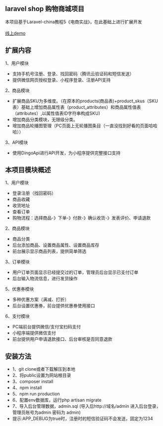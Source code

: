 ## laravel shop 购物商城项目 
本项目基于Laravel-china教程5《电商实战》，在此基础上进行扩展开发
<br /><br />[线上demo](https://shop.wuxxin.com?_blank)
## 扩展内容
1、用户模块
- 支持手机号注册、登录、找回密码（腾讯云验证码和短信发送）
- 提供微信网页授权登录、小程序登录、注册API支持


2、商品模块
- 扩展商品SKU为多维度。（在原本的products(商品表)+product_skus（SKU表）基础上增加商品属性表（product_attributes）和商品属性值表（attributes）,以属性值表ID字符串构成SKU)
- 增加商品分类模块，无限级分类。
- 增加商品轮播图管理（PC页面上无轮播图条目（一直没找到好看的页面哈哈哈））

3、API模块
- 使用DingoApi进行API开发，为小程序提供完整接口支持

## 本项目模块概述
1、用户模块
- 登录注册（找回密码）
- 商品收藏
- 收货地址
- 查看订单
- 购物流程：选择商品-》下单-》付款-》确认收货-》发表评价、申请退款

2、商品模块
- 商品分类
- 后台添加商品、设置商品属性、设置商品库存
- 前台展示显示商品列表，提供简单筛选

3、订单模块
- 用户订单页面显示已经提交过的订单，管理员后台显示已支付订单
- 后台输入物流信息，进行发货操作

5、优惠券模块
- 多种优惠方案（满减、打折）
- 后台设置优惠券，前台提供优惠券使用接口

6、支付模块
- PC端前台提供微信/支付宝扫码支付
- 小程序端提供微信支付
- 前台提供用户申请退款接口、后台审核是否同意退款

## 安装方法
- 1、git clone或者下载解压到本地
- 2、将public设置为网站根目录
- 3、composer install
- 4、npm install
- 5、npm run production
- 6、配置env数据库，运行php artisan migrate
- 7、导入后台管理数据，admin.sql (导入后http://域名/admin 进入后台登录，管理员账号为admin 密码为 admin)
- 提示:APP_DEBUG为true时，注册时的短信验证码不会发送，固定为1234



